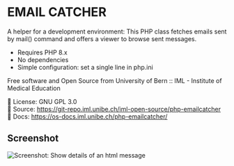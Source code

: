 # EMAIL CATCHER

A helper for a development environment: This PHP class fetches emails sent by mail() command and offers a viewer to browse sent messages.

* Requires PHP 8.x
* No dependencies
* Simple configuration: set a single line in php.ini

Free software and Open Source from University of Bern :: IML - Institute of Medical Education

📜 License: GNU GPL 3.0 \
📄 Source: <https://git-repo.iml.unibe.ch/iml-open-source/php-emailcatcher> \
📗 Docs: <https://os-docs.iml.unibe.ch/php-emailcatcher/>

## Screenshot

![Screenshot: Show details of an html message](docs/images/screenshot_show_html_email.png)
